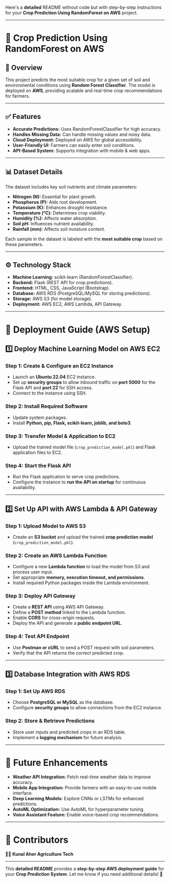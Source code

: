 Here's a **detailed** README without code but with step-by-step instructions for your **Crop Prediction Using RandomForest on AWS** project.  

---

# 🌾 **Crop Prediction Using RandomForest on AWS**  

## 📌 **Overview**  
This project predicts the most suitable crop for a given set of soil and environmental conditions using **Random Forest Classifier**. The model is deployed on **AWS**, providing scalable and real-time crop recommendations for farmers.  

---

## ✅ **Features**  

- **Accurate Predictions:** Uses RandomForestClassifier for high accuracy.  
- **Handles Missing Data:** Can handle missing values and noisy data.  
- **Cloud Deployment:** Deployed on AWS for global accessibility.  
- **User-Friendly UI:** Farmers can easily enter soil conditions.  
- **API-Based System:** Supports integration with mobile & web apps.  

---

## 📊 **Dataset Details**  

The dataset includes key soil nutrients and climate parameters:  

- **Nitrogen (N):** Essential for plant growth.  
- **Phosphorus (P):** Aids root development.  
- **Potassium (K):** Enhances drought resistance.  
- **Temperature (°C):** Determines crop viability.  
- **Humidity (%):** Affects water absorption.  
- **Soil pH:** Influences nutrient availability.  
- **Rainfall (mm):** Affects soil moisture content.  

Each sample in the dataset is labeled with the **most suitable crop** based on these parameters.  

---

## ⚙️ **Technology Stack**  

- **Machine Learning:** scikit-learn (RandomForestClassifier).  
- **Backend:** Flask (REST API for crop predictions).  
- **Frontend:** HTML, CSS, JavaScript (Bootstrap).  
- **Database:** AWS RDS (PostgreSQL/MySQL for storing predictions).  
- **Storage:** AWS S3 (for model storage).  
- **Deployment:** AWS EC2, AWS Lambda, API Gateway.  

---

# 🚀 **Deployment Guide (AWS Setup)**  

## **1️⃣ Deploy Machine Learning Model on AWS EC2**  

### **Step 1: Create & Configure an EC2 Instance**  
- Launch an **Ubuntu 22.04** EC2 instance.  
- Set up **security groups** to allow inbound traffic on **port 5000** for the Flask API and **port 22** for SSH access.  
- Connect to the instance using SSH.  

### **Step 2: Install Required Software**  
- Update system packages.  
- Install **Python, pip, Flask, scikit-learn, joblib, and boto3**.  

### **Step 3: Transfer Model & Application to EC2**  
- Upload the trained model file (`crop_prediction_model.pkl`) and Flask application files to EC2.  

### **Step 4: Start the Flask API**  
- Run the Flask application to serve crop predictions.  
- Configure the instance to **run the API on startup** for continuous availability.  

---

## **2️⃣ Set Up API with AWS Lambda & API Gateway**  

### **Step 1: Upload Model to AWS S3**  
- Create an **S3 bucket** and upload the trained **crop prediction model** (`crop_prediction_model.pkl`).  

### **Step 2: Create an AWS Lambda Function**  
- Configure a new **Lambda function** to load the model from S3 and process user input.  
- Set appropriate **memory, execution timeout, and permissions**.  
- Install required Python packages inside the Lambda environment.  

### **Step 3: Deploy API Gateway**  
- Create a **REST API** using AWS API Gateway.  
- Define a **POST method** linked to the Lambda function.  
- Enable **CORS** for cross-origin requests.  
- Deploy the API and generate a **public endpoint URL**.  

### **Step 4: Test API Endpoint**  
- Use **Postman or cURL** to send a POST request with soil parameters.  
- Verify that the API returns the correct predicted crop.  

---

## **3️⃣ Database Integration with AWS RDS**  

### **Step 1: Set Up AWS RDS**  
- Choose **PostgreSQL or MySQL** as the database.  
- Configure **security groups** to allow connections from the EC2 instance.  

### **Step 2: Store & Retrieve Predictions**  
- Store user inputs and predicted crops in an RDS table.  
- Implement a **logging mechanism** for future analysis.  

---

# 🎯 **Future Enhancements**  

- **Weather API Integration:** Fetch real-time weather data to improve accuracy.  
- **Mobile App Integration:** Provide farmers with an easy-to-use mobile interface.  
- **Deep Learning Models:** Explore CNNs or LSTMs for enhanced predictions.  
- **AutoML Optimization:** Use AutoML for hyperparameter tuning.  
- **Voice Assistant Feature:** Enable voice-based crop recommendations.  

---

# 📝 **Contributors**  

👨‍💻 **Kunal Aher Agriculture Tech**  

---

This **detailed README** provides a **step-by-step AWS deployment guide** for your **Crop Prediction System**. Let me know if you need additional details! 🚀
